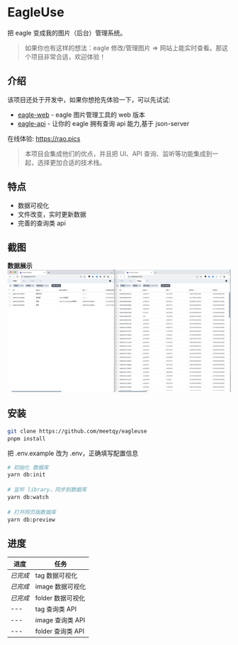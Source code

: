 # EagleUse

把 eagle 变成我的图片（后台）管理系统。

> 如果你也有这样的想法：eagle 修改/管理图片 => 网站上能实时查看。那这个项目非常合适，欢迎体验！

## 介绍

该项目还处于开发中，如果你想抢先体验一下，可以先试试:

- [eagle-web](https://github.com/meetqy/eagle-web) - eagle 图片管理工具的 web 版本
- [eagle-api](https://github.com/meetqy/eagle-api) - 让你的 eagle 拥有查询 api 能力,基于 json-server

在线体验: https://rao.pics

> 本项目会集成他们的优点，并且把 UI、API 查询、监听等功能集成到一起，选择更加合适的技术栈。

## 特点

- 数据可视化
- 文件改变，实时更新数据
- 完善的查询类 api

## 截图

**数据展示**
![](./readme/1.jpg)

## 安装

```sh
git clone https://github.com/meetqy/eagleuse
pnpm install
```

把 .env.example 改为 .env，正确填写配置信息

```sh
# 初始化 数据库
yarn db:init

# 监听 library，同步到数据库
yarn db:watch

# 打开网页版数据库
yarn db:preview
```

## 进度

| 进度     | 任务              |
| -------- | ----------------- |
| _已完成_ | tag 数据可视化    |
| _已完成_ | image 数据可视化  |
| _已完成_ | folder 数据可视化 |
| ---      | tag 查询类 API    |
| ---      | image 查询类 API  |
| ---      | folder 查询类 API |
